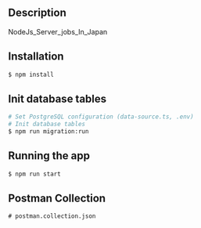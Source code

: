 
## Description
NodeJs_Server_jobs_In_Japan

## Installation
```bash
$ npm install
```

## Init database tables
```bash
# Set PostgreSQL configuration (data-source.ts, .env) 
# Init database tables
$ npm run migration:run
```

## Running the app
```bash
$ npm run start
```

## Postman Collection
```
# postman.collection.json
```
